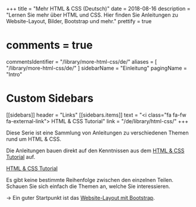 +++
title = "Mehr HTML & CSS (Deutsch)"
date = 2018-08-16
description = "Lernen Sie mehr über HTML und CSS. Hier finden Sie Anleitungen zu Website-Layout, Bilder, Bootstrap und mehr."
prettify = true
# comments = true
commentsIdentifier = "/library/more-html-css/de/"
aliases = [ 
  "/library/more-html-css/de/" 
]
sidebarName = "Einleitung"
pagingName = "Intro"

# Custom Sidebars
[[sidebars]]
header = "Links"
[[sidebars.items]]
text = "<i class=\"fa fa-fw fa-external-link\"></i> HTML & CSS Tutorial"
link = "/de/library/html-css/"
+++

Diese Serie ist eine Sammlung von Anleitungen zu verschiedenen Themen rund um HTML & CSS.

Die Anleitungen bauen direkt auf den Kenntnissen aus dem [HTML & CSS Tutorial](/de/library/html-css/) auf. 

<a href="/library/html-css/de/" class="btn btn-warning"><i class="fa fa-hand-o-right"></i> HTML &amp; CSS Tutorial</a>

Es gibt keine bestimmte Reihenfolge zwischen den einzelnen Teilen. Schauen Sie sich einfach die Themen an, welche Sie interessieren.

&rarr; Ein guter Startpunkt ist das [Website-Layout mit Bootstrap](/library/more-html-css/de/website-layout/).